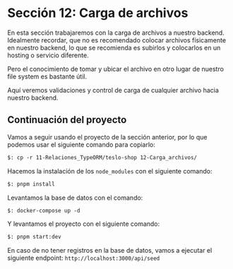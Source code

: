 # Sección 12: Carga de archivos

En esta sección trabajaremos con la carga de archivos a nuestro backend. Idealmente recordar, que no es recomendado colocar archivos físicamente en nuestro backend, lo que se recomienda es subirlos y colocarlos en un hosting o servicio diferente.

Pero el conocimiento de tomar y ubicar el archivo en otro lugar de nuestro file system es bastante útil.

Aquí veremos validaciones y control de carga de cualquier archivo hacia nuestro backend.

## Continuación del proyecto

Vamos a seguir usando el proyecto de la sección anterior, por lo que podemos usar el siguiente comando para copiarlo:

```txt
$: cp -r 11-Relaciones_TypeORM/teslo-shop 12-Carga_archivos/
```

Hacemos la instalación de los `node_modules` con el siguiente comando:

```txt
$: pnpm install
```

Levantamos la base de datos con el comando:

```txt
$: docker-compose up -d
```

Y levantamos el proyecto con el siguiente comando:

```txt
$: pnpm start:dev
```

En caso de no tener registros en la base de datos, vamos a ejecutar el siguiente endpoint: `http://localhost:3000/api/seed`
